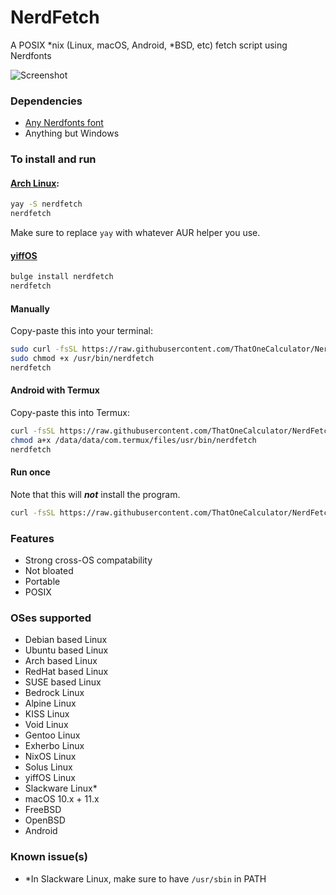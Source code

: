 # NerdFetch
 A POSIX \*nix (Linux, macOS, Android, \*BSD, etc) fetch script using Nerdfonts

![Screenshot](https://bunnyt1c.s3.us-east-005.backblazeb2.com/calckeysoc/a987b0b2-9cf4-4147-ac01-1753afcd62a3.png)

### Dependencies

- [Any Nerdfonts font](https://www.nerdfonts.com/font-downloads)
- Anything but Windows

### To install and run

#### [Arch Linux](https://aur.archlinux.org/packages/nerdfetch/):

```sh
yay -S nerdfetch
nerdfetch
```

Make sure to replace `yay` with whatever AUR helper you use.

#### [yiffOS](https://packages.yiffos.gay/nerdfetch)

```sh
bulge install nerdfetch
nerdfetch
```

#### Manually

Copy-paste this into your terminal:

```sh
sudo curl -fsSL https://raw.githubusercontent.com/ThatOneCalculator/NerdFetch/main/nerdfetch -o /usr/bin/nerdfetch
sudo chmod +x /usr/bin/nerdfetch
nerdfetch
```

#### Android with Termux

Copy-paste this into Termux:

```sh
curl -fsSL https://raw.githubusercontent.com/ThatOneCalculator/NerdFetch/main/nerdfetch -o /data/data/com.termux/files/usr/bin/nerdfetch
chmod a+x /data/data/com.termux/files/usr/bin/nerdfetch
nerdfetch
```

#### Run once

Note that this will ***not*** install the program.

```sh
curl -fsSL https://raw.githubusercontent.com/ThatOneCalculator/NerdFetch/main/nerdfetch | sh
```

### Features

- Strong cross-OS compatability
- Not bloated
- Portable
- POSIX

### OSes supported

- Debian based Linux
- Ubuntu based Linux
- Arch based Linux
- RedHat based Linux
- SUSE based Linux
- Bedrock Linux
- Alpine Linux
- KISS Linux
- Void Linux
- Gentoo Linux
- Exherbo Linux
- NixOS Linux
- Solus Linux
- yiffOS Linux
- Slackware Linux\*
- macOS 10.x + 11.x
- FreeBSD
- OpenBSD
- Android

### Known issue(s)

- \*In Slackware Linux, make sure to have `/usr/sbin` in PATH
